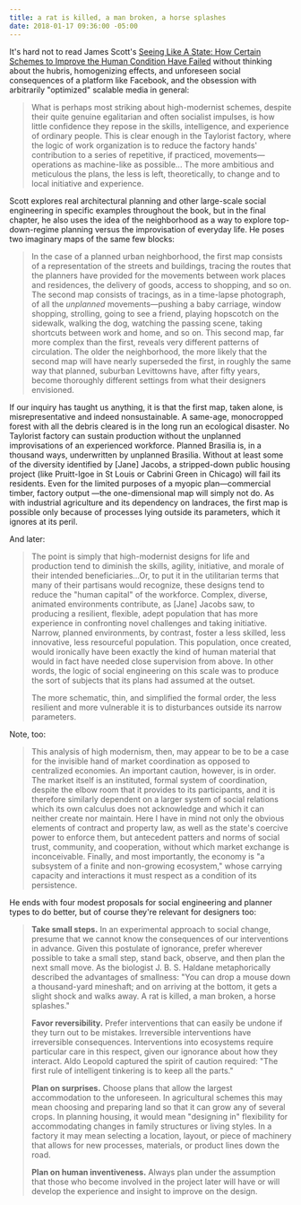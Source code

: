 ```yaml
---
title: a rat is killed, a man broken, a horse splashes
date: 2018-01-17 09:36:00 -05:00
---
```


It's hard not to read James Scott's [Seeing Like A State: How Certain Schemes to Improve the Human Condition Have Failed](https://yalebooks.yale.edu/book/9780300078152/seeing-state) without thinking about the hubris, homogenizing effects, and unforeseen social consequences of a platform like Facebook, and the obsession with arbitrarily "optimized" scalable media in general:

>What is perhaps most striking about high-modernist schemes, despite their quite genuine egalitarian and often socialist impulses, is how little confidence they repose in the skills, intelligence, and experience of ordinary people. This is clear enough in the Taylorist factory, where the logic of work organization is to reduce the factory hands' contribution to a series of repetitive, if practiced, movements—operations as machine-like as possible... The more ambitious and meticulous the plans, the less is left, theoretically, to change and to local initiative and experience.

Scott explores real architectural planning and other large-scale social engineering in specific examples throughout the book, but in the final chapter, he also uses the idea of the neighborhood as a way to explore top-down-regime planning versus the improvisation of everyday life. He poses two imaginary maps of the same few blocks:

>In the case of a planned urban neighborhood, the first map consists of a representation of the streets and buildings, tracing the routes that the planners have provided for the movements between work places and residences, the delivery of goods, access to shopping, and so on. The second map consists of tracings, as in a time-lapse photograph, of all the *unplanned* movements—pushing a baby carriage, window shopping, strolling, going to see a friend, playing hopscotch on the sidewalk, walking the dog, watching the passing scene, taking shortcuts between work and home, and so on. This second map, far more complex than the first, reveals very different patterns of circulation. The older the neighborhood, the more likely that the second map will have nearly superseded the first, in roughly the same way that planned, suburban Levittowns have, after fifty years, become thoroughly different settings from what their designers envisioned.
>
If our inquiry has taught us anything, it is that the first map, taken alone, is misrepresentative and indeed nonsustainable. A same-age, monocropped forest with all the debris cleared is in the long run an ecological disaster. No Taylorist factory can sustain production without the unplanned improvisations of an experienced workforce. Planned Brasilia is, in a thousand ways, underwritten by unplanned Brasilia. Without at least some of the diversity identified by [Jane] Jacobs, a stripped-down public housing project (like Pruitt-Igoe in St Louis or Cabrini Green in Chicago) will fail its residents. Even for the limited purposes of a myopic plan—commercial timber, factory output —the one-dimensional map will simply not do. As with industrial agriculture and its dependency on landraces, the first map is possible only because of processes lying outside its parameters, which it ignores at its peril.

And later:

>The point is simply that high-modernist designs for life and production tend to diminish the skills, agility, initiative, and morale of their intended beneficiaries...Or, to put it in the utilitarian terms that many of their partisans would recognize, these designs tend to reduce the "human capital" of the workforce. Complex, diverse, animated environments contribute, as [Jane] Jacobs saw, to producing a resilient, flexible, adept population that has more experience in confronting novel challenges and taking initiative. Narrow, planned environments, by contrast, foster a less skilled, less innovative, less resourceful population. This population, once created, would ironically have been exactly the kind of human material that would in fact have needed close supervision from above. In other words, the logic of social engineering on this scale was to produce the sort of subjects that its plans had assumed at the outset.
>
>The more schematic, thin, and simplified the formal order, the less resilient and more vulnerable it is to disturbances outside its narrow parameters. 

Note, too:

>This analysis of high modernism, then, may appear to be to be a case for the invisible hand of market coordination as opposed to centralized economies. An important caution, however, is in order. The market itself is an instituted, formal system of coordination, despite the elbow room that it provides to its participants, and it is therefore similarly dependent on a larger system of social relations which its own calculus does not acknowledge and which it can neither create nor maintain. Here I have in mind not only the obvious elements of contract and property law, as well as the state's coercive power to enforce them, but antecedent patters and norms of social trust, community, and cooperation, without which market exchange is inconceivable. Finally, and most importantly, the economy is "a subsystem of a finite and non-growing ecosystem," whose carrying capacity and interactions it must respect as a condition of its persistence.

He ends with four modest proposals for social engineering and planner types to do better, but of course they're relevant for designers too:

>**Take small steps.** In an experimental approach to social change, presume that we cannot know the consequences of our interventions in advance. Given this postulate of ignorance, prefer wherever possible to take a small step, stand back, observe, and then plan the next small move. As the biologist J. B. S. Haldane metaphorically described the advantages of smallness: "You can drop a mouse down a thousand-yard mineshaft; and on arriving at the bottom, it gets a slight shock and walks away. A rat is killed, a man broken, a horse splashes."
>
>**Favor reversibility.** Prefer interventions that can easily be undone if they turn out to be mistakes. Irreversible interventions have irreversible consequences. Interventions into ecosystems require particular care in this respect, given our ignorance about how they interact. Aldo Leopold captured the spirit of caution required: "The first rule of intelligent tinkering is to keep all the parts."
>
>**Plan on surprises.** Choose plans that allow the largest accommodation to the unforeseen. In agricultural schemes this may mean choosing and preparing land so that it can grow any of several crops. In planning housing, it would mean "designing in" flexibility for accommodating changes in family structures or living styles. In a factory it may mean selecting a location, layout, or piece of machinery that allows for new processes, materials, or product lines down the road. 
>
>**Plan on human inventiveness.** Always plan under the assumption that those who become involved in the project later will have or will develop the experience and insight to improve on the design.